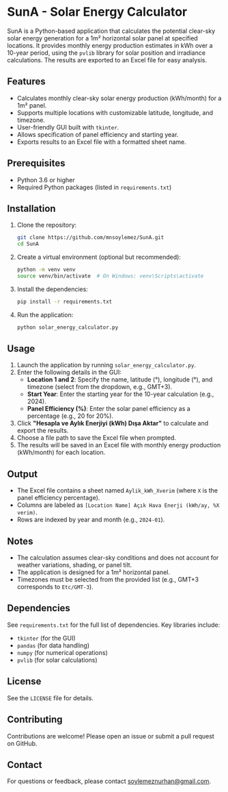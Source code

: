 # SunA - Solar Energy Calculator

SunA is a Python-based application that calculates the potential clear-sky solar energy generation for a 1m² horizontal solar panel at specified locations. It provides monthly energy production estimates in kWh over a 10-year period, using the `pvlib` library for solar position and irradiance calculations. The results are exported to an Excel file for easy analysis.

## Features
- Calculates monthly clear-sky solar energy production (kWh/month) for a 1m² panel.
- Supports multiple locations with customizable latitude, longitude, and timezone.
- User-friendly GUI built with `tkinter`.
- Allows specification of panel efficiency and starting year.
- Exports results to an Excel file with a formatted sheet name.

## Prerequisites
- Python 3.6 or higher
- Required Python packages (listed in `requirements.txt`)

## Installation
1. Clone the repository:
   ```bash
   git clone https://github.com/mnsoylemez/SunA.git
   cd SunA
   ```
2. Create a virtual environment (optional but recommended):
   ```bash
   python -m venv venv
   source venv/bin/activate  # On Windows: venv\Scripts\activate
   ```
3. Install the dependencies:
   ```bash
   pip install -r requirements.txt
   ```
4. Run the application:
   ```bash
   python solar_energy_calculator.py
   ```

## Usage
1. Launch the application by running `solar_energy_calculator.py`.
2. Enter the following details in the GUI:
   - **Location 1 and 2**: Specify the name, latitude (°), longitude (°), and timezone (select from the dropdown, e.g., GMT+3).
   - **Start Year**: Enter the starting year for the 10-year calculation (e.g., 2024).
   - **Panel Efficiency (%)**: Enter the solar panel efficiency as a percentage (e.g., 20 for 20%).
3. Click **"Hesapla ve Aylık Enerjiyi (kWh) Dışa Aktar"** to calculate and export the results.
4. Choose a file path to save the Excel file when prompted.
5. The results will be saved in an Excel file with monthly energy production (kWh/month) for each location.

## Output
- The Excel file contains a sheet named `Aylik_kWh_Xverim` (where `X` is the panel efficiency percentage).
- Columns are labeled as `[Location Name] Açık Hava Enerji (kWh/ay, %X verim)`.
- Rows are indexed by year and month (e.g., `2024-01`).

## Notes
- The calculation assumes clear-sky conditions and does not account for weather variations, shading, or panel tilt.
- The application is designed for a 1m² horizontal panel.
- Timezones must be selected from the provided list (e.g., GMT+3 corresponds to `Etc/GMT-3`).

## Dependencies
See `requirements.txt` for the full list of dependencies. Key libraries include:
- `tkinter` (for the GUI)
- `pandas` (for data handling)
- `numpy` (for numerical operations)
- `pvlib` (for solar calculations)

## License
See the `LICENSE` file for details.

## Contributing
Contributions are welcome! Please open an issue or submit a pull request on GitHub.

## Contact
For questions or feedback, please contact soylemeznurhan@gmail.com.
